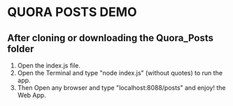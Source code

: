 # QUORA POSTS DEMO

## After cloning or downloading the Quora_Posts folder
1) Open the index.js file.
2) Open the Terminal and type "node index.js" (without quotes) to run the app.
3) Then Open any browser and type "localhost:8088/posts" and enjoy! the Web App.
